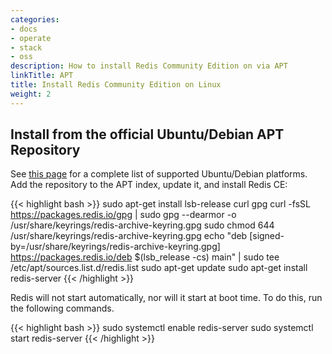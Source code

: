 ```yaml
---
categories:
- docs
- operate
- stack
- oss
description: How to install Redis Community Edition on via APT
linkTitle: APT
title: Install Redis Community Edition on Linux
weight: 2
---
```


## Install from the official Ubuntu/Debian APT Repository

See [this page](https://redis.io/downloads/#redis-stack-downloads) for a complete list of supported Ubuntu/Debian platforms.
Add the repository to the APT index, update it, and install Redis CE:

{{< highlight bash >}}
sudo apt-get install lsb-release curl gpg
curl -fsSL https://packages.redis.io/gpg | sudo gpg --dearmor -o /usr/share/keyrings/redis-archive-keyring.gpg
sudo chmod 644 /usr/share/keyrings/redis-archive-keyring.gpg
echo "deb [signed-by=/usr/share/keyrings/redis-archive-keyring.gpg] https://packages.redis.io/deb $(lsb_release -cs) main" | sudo tee /etc/apt/sources.list.d/redis.list
sudo apt-get update
sudo apt-get install redis-server
{{< /highlight >}}

Redis will not start automatically, nor will it start at boot time. To do this, run the following commands.

{{< highlight bash >}}
sudo systemctl enable redis-server
sudo systemctl start redis-server
{{< /highlight >}}
